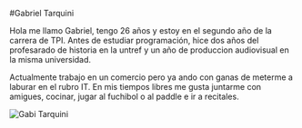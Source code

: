 #Gabriel Tarquini

Hola me llamo Gabriel, tengo 26 años y estoy en el segundo año de la carrera de TPI.
Antes de estudiar programación, hice dos años del profesarado de historia en la untref y un año de produccion audiovisual en la misma universidad.

Actualmente trabajo en un comercio pero ya ando con ganas de meterme a laburar en el rubro IT.
En mis tiempos libres me gusta juntarme con amigues, cocinar, jugar al fuchibol o al paddle e ir a recitales.

![Gabi Tarquini](https://imgur.com/Hbw255m)
